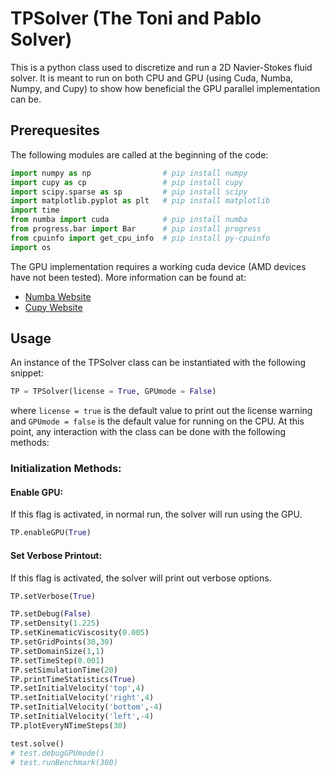 # TPSolver (The Toni and Pablo Solver)

This is a python class used to discretize and run a 2D Navier-Stokes fluid solver.
It is meant to run on both CPU and GPU (using Cuda, Numba, Numpy, and Cupy) to show how beneficial the GPU parallel implementation can be.

## Prerequesites
The following modules are called at the beginning of the code:

```py 
import numpy as np                # pip install numpy
import cupy as cp                 # pip install cupy
import scipy.sparse as sp         # pip install scipy
import matplotlib.pyplot as plt   # pip install matplotlib
import time
from numba import cuda            # pip install numba
from progress.bar import Bar      # pip install progress
from cpuinfo import get_cpu_info  # pip install py-cpuinfo
import os
```

The GPU implementation requires a working cuda device (AMD devices have not been tested). More information can be found at:
 - [Numba Website](https://numba.pydata.org/)
 - [Cupy Website](https://cupy.dev/)

## Usage
An instance of the TPSolver class can be instantiated with the following snippet:
```py
TP = TPSolver(license = True, GPUmode = False)
```
where `license = true` is the default value to print out the license warning and `GPUmode = false` is the default value for running on the CPU.
At this point, any interaction with the class can be done with the following methods:

### Initialization Methods:
#### Enable GPU:
If this flag is activated, in normal run, the solver will run using the GPU.
```py
TP.enableGPU(True)
```

#### Set Verbose Printout:
If this flag is activated, the solver will print out verbose options.
```py
TP.setVerbose(True)
```

```py
TP.setDebug(False)
TP.setDensity(1.225)
TP.setKinematicViscosity(0.005)
TP.setGridPoints(30,30)
TP.setDomainSize(1,1)
TP.setTimeStep(0.001)
TP.setSimulationTime(20)
TP.printTimeStatistics(True)   
TP.setInitialVelocity('top',4)
TP.setInitialVelocity('right',4)
TP.setInitialVelocity('bottom',-4)
TP.setInitialVelocity('left',-4)
TP.plotEveryNTimeSteps(30)

test.solve()
# test.debugGPUmode()
# test.runBenchmark(300)
```

